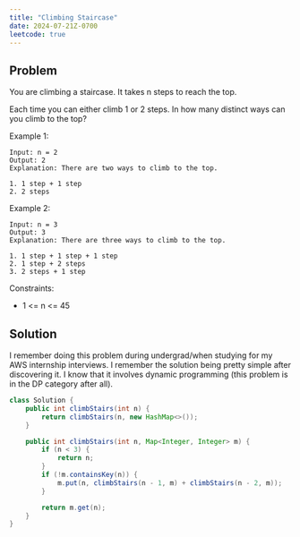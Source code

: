 ```yaml
---
title: "Climbing Staircase"
date: 2024-07-21Z-0700
leetcode: true
---
```


## Problem

You are climbing a staircase. It takes n steps to reach the top.

Each time you can either climb 1 or 2 steps. In how many distinct ways can you climb to the top?

Example 1:

```text
Input: n = 2
Output: 2
Explanation: There are two ways to climb to the top.

1. 1 step + 1 step
2. 2 steps
```

Example 2:

```text
Input: n = 3
Output: 3
Explanation: There are three ways to climb to the top.

1. 1 step + 1 step + 1 step
2. 1 step + 2 steps
3. 2 steps + 1 step
```

Constraints:

- 1 <= n <= 45

## Solution

I remember doing this problem during undergrad/when studying for my AWS internship interviews. I remember the solution being pretty simple after discovering it. I know that it involves dynamic programming (this problem is in the DP category after all).

```java
class Solution {
    public int climbStairs(int n) {
        return climbStairs(n, new HashMap<>());
    }

    public int climbStairs(int n, Map<Integer, Integer> m) {
        if (n < 3) {
            return n;
        }
        if (!m.containsKey(n)) {
            m.put(n, climbStairs(n - 1, m) + climbStairs(n - 2, m));
        }

        return m.get(n);
    }
}
```
